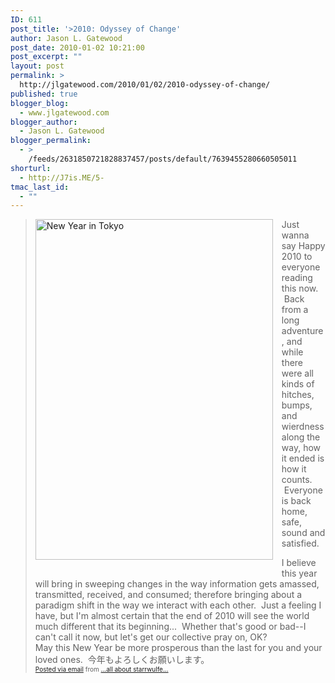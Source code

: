 ```yaml
---
ID: 611
post_title: '>2010: Odyssey of Change'
author: Jason L. Gatewood
post_date: 2010-01-02 10:21:00
post_excerpt: ""
layout: post
permalink: >
  http://jlgatewood.com/2010/01/02/2010-odyssey-of-change/
published: true
blogger_blog:
  - www.jlgatewood.com
blogger_author:
  - Jason L. Gatewood
blogger_permalink:
  - >
    /feeds/2631850721828837457/posts/default/7639455280660505011
shorturl:
  - http://J7is.ME/5-
tmac_last_id:
  - ""
---
```

><a href="http://view.picapp.com/default.aspx?term=2010&iid=7441946" style="clear: left; float: left; margin-bottom: 1em; margin-right: 1em;" target="_blank"><img alt="New Year in Tokyo" border="0" height="545" src="http://www.jlgatewood.com/wp-content/uploads/2010/10/New_Year_in_0d6d.jpg&imageId=7441946" width="380" /></a>Just wanna say Happy 2010 to everyone reading this now.  Back from a long adventure, and while there were all kinds of hitches, bumps, and wierdness along the way, how it ended is how it counts.  Everyone is back home, safe, sound and satisfied. <br /><div>I believe this year will bring in sweeping changes in the way information gets amassed, transmitted, received, and consumed; therefore bringing about a paradigm shift in the way we interact with each other.  Just a feeling I have, but I'm almost certain that the end of 2010 will see the world much different that its beginning...  Whether that's good or bad--I can't call it now, but let's get our collective pray on, OK?<br /><div>May this New Year be more prosperous than the last for you and your loved ones.  今年もよろしくお願いします。<br /></div></div><div style="font-size: 10px;"><a href="http://posterous.com/">Posted via email</a>  from <a href="http://starrwulfe.info/2010-odyssey-of-change">...all about starrwulfe...</a> <br /></div>